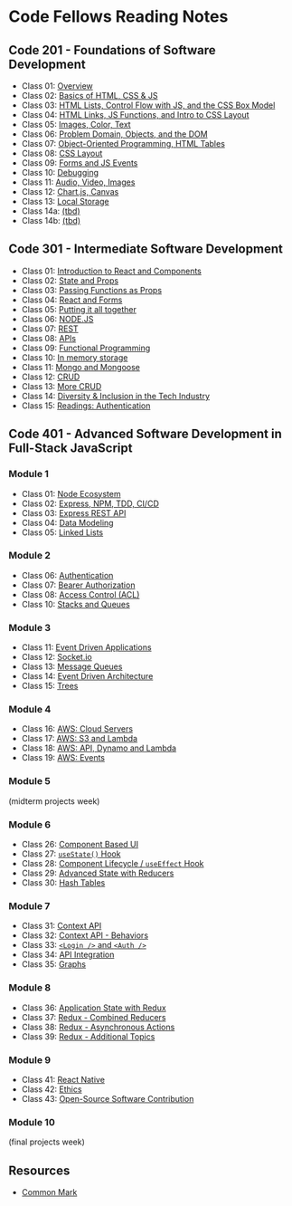 # Code Fellows Reading Notes

## Code 201 - Foundations of Software Development

- Class 01: [Overview](/201/class-01.md)
- Class 02: [Basics of HTML, CSS & JS](/201/class-02.md)
- Class 03: [HTML Lists, Control Flow with JS, and the CSS Box Model](/201/class-03.md)
- Class 04: [HTML Links, JS Functions, and Intro to CSS Layout](/201/class-04.md)
- Class 05: [Images, Color, Text](/201/class-05.md)
- Class 06: [Problem Domain, Objects, and the DOM](/201/class-06.md)
- Class 07: [Object-Oriented Programming, HTML Tables](/201/class-07.md)
- Class 08: [CSS Layout](/201/class-08.md)
- Class 09: [Forms and JS Events](/reading-notes/201/class-09.md)
- Class 10: [Debugging](/201/class-10.md)
- Class 11: [Audio, Video, Images](/201/class-11.md)
- Class 12: [Chart.js, Canvas](/201/class-12.md)
- Class 13: [Local Storage](/201/class-13.md)
- Class 14a: [(tbd)](/201/class-14a.md)
- Class 14b: [(tbd)](/201/class-14b.md)

## Code 301 - Intermediate Software Development

- Class 01: [Introduction to React and Components](/301/class-01.md)
- Class 02: [State and Props
](/301/class-02.md)
- Class 03: [Passing Functions as Props](/301/class-03.md)
- Class 04: [React and Forms](/301/class-04.md)
- Class 05: [Putting it all together](/301/class-05.md)
- Class 06: [NODE.JS](/301/class-06.md)
- Class 07: [REST](/301/class-07.md)
- Class 08: [APIs](/301/class-08.md)
- Class 09: [Functional Programming](/301/class-09.md)
- Class 10: [In memory storage](/301/class-10.md)
- Class 11: [Mongo and Mongoose](/301/class-11.md)
- Class 12: [CRUD](/301/class-12.md)
- Class 13: [More CRUD](/301/class-13.md)
- Class 14: [Diversity & Inclusion in the Tech Industry](/301/class-14.md)
- Class 15: [Readings: Authentication](/301/class-15.md)

## Code 401 - Advanced Software Development in Full-Stack JavaScript

### Module 1

- Class 01: [Node Ecosystem](/401/class-01.md)
- Class 02: [Express, NPM, TDD, CI/CD](/401/class-02.md)
- Class 03: [Express REST API](/401/class-03.md)
- Class 04: [Data Modeling](/401/class-04.md)
- Class 05: [Linked Lists](/401/class-05.md)

### Module 2

- Class 06: [Authentication](/401/class-06.md)
- Class 07: [Bearer Authorization](/401/class-07.md)
- Class 08: [Access Control (ACL)](/401/class-08.md)
- Class 10: [Stacks and Queues](/401/class-10.md)

### Module 3

- Class 11: [Event Driven Applications](/401/class-11.md)
- Class 12: [Socket.io](/401/class-12.md)
- Class 13: [Message Queues](/401/class-13.md)
- Class 14: [Event Driven Architecture](/401/class-14.md)
- Class 15: [Trees](/401/class-15.md)

### Module 4

- Class 16: [AWS: Cloud Servers](/401/class-16.md)
- Class 17: [AWS: S3 and Lambda](/401/class-17.md)
- Class 18: [AWS: API, Dynamo and Lambda](/401/class-18.md)
- Class 19: [AWS: Events](/401/class-19.md)

### Module 5

(midterm projects week)

### Module 6

- Class 26: [Component Based UI](/401/class-26.md)
- Class 27: [`useState()` Hook](/401/class-27.md)
- Class 28: [Component Lifecycle / `useEffect` Hook](/401/class-28.md)
- Class 29: [Advanced State with Reducers](/401/class-29.md)
- Class 30: [Hash Tables](/401/class-30.md)

### Module 7

- Class 31: [Context API](/401/class-31.md)
- Class 32: [Context API - Behaviors](/401/class-32.md)
- Class 33: [`<Login />` and `<Auth />`](/401/class-33.md)
- Class 34: [API Integration](/401/class-34.md)
- Class 35: [Graphs](/401/class-35.md)

### Module 8

- Class 36: [Application State with Redux](/401/class-36.md)
- Class 37: [Redux - Combined Reducers](/401/class-37.md)
- Class 38: [Redux - Asynchronous Actions](/401/class-38.md)
- Class 39: [Redux - Additional Topics](/401/class-39.md)

### Module 9

- Class 41: [React Native](/401/class-41.md)
- Class 42: [Ethics](/401/class-42.md)
- Class 43: [Open-Source Software Contribution](/401/class-43.md)

### Module 10

(final projects week)

## Resources

- [Common Mark](https://commonmark.org/help/tutorial/index.html)
